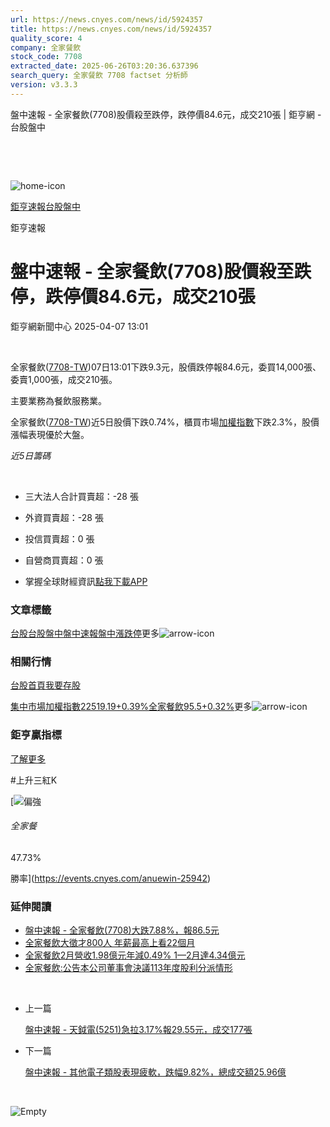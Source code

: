 ```yaml
---
url: https://news.cnyes.com/news/id/5924357
title: https://news.cnyes.com/news/id/5924357
quality_score: 4
company: 全家餐飲
stock_code: 7708
extracted_date: 2025-06-26T03:20:36.637396
search_query: 全家餐飲 7708 factset 分析師
version: v3.3.3
---
```


盤中速報 - 全家餐飲(7708)股價殺至跌停，跌停價84.6元，成交210張 | 鉅亨網 - 台股盤中

‌

‌

![home-icon](/assets/icons/breadCrumb/symbol-icon-home.svg)

[鉅亨速報](/news/cat/anue_live)[台股盤中](/news/cat/tw_live)

鉅亨速報

# 盤中速報 - 全家餐飲(7708)股價殺至跌停，跌停價84.6元，成交210張

鉅亨網新聞中心 2025-04-07 13:01

‌

全家餐飲([7708-TW](https://www.cnyes.com/twstock/7708))07日13:01下跌9.3元，股價跌停報84.6元，委買14,000張、委賣1,000張，成交210張。

主要業務為餐飲服務業。

全家餐飲([7708-TW](https://www.cnyes.com/twstock/7708))近5日股價下跌0.74%，櫃買市場[加權指數](https://invest.cnyes.com/index/TWS/TSE01)下跌2.3%，股價漲幅表現優於大盤。

*近5日籌碼*

‌

* 三大法人合計買賣超：-28 張
* 外資買賣超：-28 張
* 投信買賣超：0 張
* 自營商買賣超：0 張

* 掌握全球財經資訊[點我下載APP](http://www.cnyes.com/app/?utm_source=mweb&utm_medium=HamMenuBanner&utm_campaign=fixed&utm_content=entr)

### 文章標籤

[台股](https://news.cnyes.com/tag/台股 "台股")[台股盤中](https://news.cnyes.com/tag/台股盤中 "台股盤中")[盤中速報](https://news.cnyes.com/tag/盤中速報 "盤中速報")[盤中漲跌停](https://news.cnyes.com/tag/盤中漲跌停 "盤中漲跌停")更多![arrow-icon](/assets/icons/arrows/arrow-down.svg)

### 相關行情

[台股首頁](https://www.cnyes.com/twstock)[我要存股](https://supr.link/8OHaU)

[集中市場加權指數22519.19+0.39%](https://invest.cnyes.com/index/TWS/TSE01)[全家餐飲95.5+0.32%](https://www.cnyes.com/twstock/7708)更多![arrow-icon](/assets/icons/arrows/arrow-down.svg)

### 鉅亨贏指標

[了解更多](https://events.cnyes.com/anuewin-25942)

#上升三紅K

[![偏強](/assets/icons/win-indicator/long.svg)

###### 全家餐

47.73%

勝率](https://events.cnyes.com/anuewin-25942)

### 延伸閱讀

* [盤中速報 - 全家餐飲(7708)大跌7.88%，報86.5元](/news/id/5924343)
* [全家餐飲大徵才800人 年薪最高上看22個月](/news/id/5838984)
* [全家餐飲2月營收1.98億元年減0.49% 1—2月達4.34億元](/news/id/5892717)
* [全家餐飲:公告本公司董事會決議113年度股利分派情形](/news/id/5889416)

‌

* 上一篇

  [盤中速報 - 天鉞電(5251)急拉3.17%報29.55元，成交177張](/news/id/5925892)
* 下一篇

  [盤中速報 - 其他電子類股表現疲軟，跌幅9.82%，總成交額25.96億](/news/id/5923314)

‌

![Empty](/assets/icons/skeleton/empty-image.svg)

‌